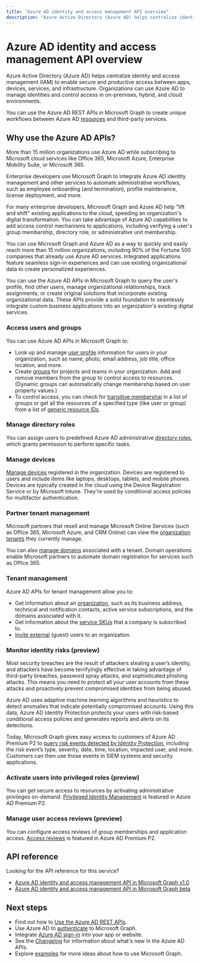 ```yaml
---
title: "Azure AD identity and access management API overview"
description: "Azure Active Directory (Azure AD) helps centralize identity and access management (IAM) to enable secure and productive access between apps, devices, services, and infrastructure. Organizations can use Azure AD to manage identities and control access in on-premises, hybrid, and cloud environments.  "
---
```


# Azure AD identity and access management API overview

Azure Active Directory (Azure AD) helps centralize identity and access management (IAM) to enable secure and productive access between apps, devices, services, and infrastructure. Organizations can use Azure AD to manage identities and control access in on-premises, hybrid, and cloud environments.  

You can use the Azure AD REST APIs in Microsoft Graph to create unique workflows between Azure AD [resources](/graph/api/resources/azure-ad-overview?view=graph-rest-1.0) and third-party services.

## Why use the Azure AD APIs?

More than 15 million organizations use Azure AD while subscribing to Microsoft cloud services like Office 365, Microsoft Azure, Enterprise Mobility Suite, or Microsoft 365.  

Enterprise developers use Microsoft Graph to integrate Azure AD identity management and other services to automate administrative workflows, such as employee onboarding (and termination), profile maintenance, license deployment, and more.

For many enterprise developers, Microsoft Graph and Azure AD help "lift and shift" existing applications to the cloud, speeding an organization's digital transformation. You can take advantage of Azure AD capabilities to add access control mechanisms to applications, including verifying a user's group membership, directory role, or administrative unit membership.

You can use Microsoft Graph and Azure AD as a way to quickly and easily reach more than 15 million organizations, including 90% of the Fortune 500 companies that already use Azure AD services. Integrated applications feature seamless sign-in experiences and can use existing organizational data to create personalized experiences.  

You can use the Azure AD APIs in Microsoft Graph to query the user's profile, find other users, manage organizational relationships, track assignments, or create original solutions that incorporate existing organizational data. These APIs provide a solid foundation to seamlessly integrate custom business applications into an organization's existing digital services.

### Access users and groups

You can use Azure AD APIs in Microsoft Graph to:

- Look up and manage [user profile](/graph/api/resources/user?view=graph-rest-1.0) information for users in your organization, such as name, photo, email address, job title, office location, and more.
- Create [groups](/graph/api/resources/groups-overview?view=graph-rest-1.0) for projects and teams in your organization. Add and remove members from the group to control access to resources. (Dynamic groups can automatically change membership based on user property values.)
- To control access, you can check for [transitive membership](/graph/api/user-checkmembergroups?view=graph-rest-1.0) in a list of groups or get all the resources of a specified type (like user or group) from a list of [generic resource IDs](/graph/api/directoryobject-getbyids?view=graph-rest-1.0).

### Manage directory roles

You can assign users to predefined Azure AD administrative [directory roles](/graph/api/resources/directoryrole?view=graph-rest-1.0), which grants permission to perform specific tasks.

### Manage devices

[Manage devices](https://docs.microsoft.com/en-us/azure/active-directory/device-management-introduction.md) registered in the organization. Devices are registered to users and include items like laptops, desktops, tablets, and mobile phones. Devices are typically created in the cloud using the Device Registration Service or by Microsoft Intune. They're used by conditional access policies for multifactor authentication.

### Partner tenant management

Microsoft partners that resell and manage Microsoft Online Services (such as Office 365, Microsoft Azure, and CRM Online) can view the [organization tenants](/graph/api/resources/contract?view=graph-rest-1.0) they currently manage.

You can also [manage domains](/graph/api/resources/domain?view=graph-rest-1.0) associated with a tenant. Domain operations enable Microsoft partners to automate domain registration for services such as Office 365.

### Tenant management

Azure AD APIs for tenant management allow you to:

- Get information about an [organization](/graph/api/resources/organization?view=graph-rest-1.0), such as its business address, technical and notification contacts, active service subscriptions, and the domains associated with it.
- Get information about the [service SKUs](/graph/api/resources/subscribedsku?view=graph-rest-1.0) that a company is subscribed to.
- [Invite external](/graph/api/resources/invitation?view=graph-rest-1.0) (guest) users to an organization.

### Monitor identity risks (preview)

Most security breaches are the result of attackers stealing a user’s identity, and attackers have become terrifyingly effective in taking advantage of third-party breaches, password spray attacks, and sophisticated phishing attacks. This means you need to protect all your user accounts from these attacks and proactively prevent compromised identities from being abused.

Azure AD uses adaptive machine learning algorithms and heuristics to detect anomalies that indicate potentially compromised accounts. Using this data, Azure AD Identity Protection protects your users with risk-based conditional access policies and generates reports and alerts on its detections.

Today, Microsoft Graph gives easy access to customers of Azure AD Premium P2 to [query risk events detected by Identity Protection](/graph/api/resources/identityprotection-root?view=graph-rest-beta), including the risk event’s type, severity, date, time, location, impacted user, and more. Customers can then use those events in SIEM systems and security applications.

### Activate users into privileged roles (preview)

You can get secure access to resources by activating administrative privileges on-demand. [Privileged Identity Management](/graph/api/resources/privilegedidentitymanagement-root?view=graph-rest-beta) is featured in Azure AD Premium P2.

### Manage user access reviews (preview)

You can configure access reviews of group memberships and application access. [Access reviews](/graph/api/resources/accessreviews-root?view=graph-rest-beta) is featured in Azure AD Premium P2.

## API reference
Looking for the API reference for this service?

- [Azure AD identity and access management API in Microsoft Graph v1.0](/graph/api/resources/azure-ad-overview?view=graph-rest-1.0)
- [Azure AD identity and access management API in Microsoft Graph beta](/graph/api/resources/azure-ad-overview?view=graph-rest-beta)

## Next steps

- Find out how to [Use the Azure AD REST APIs](/graph/api/resources/azure-ad-overview?view=graph-rest-1.0).
- Use Azure AD to [authenticate](auth-overview.md) to Microsoft Graph. 
- Integrate [Azure AD sign-in](https://azure.microsoft.com/en-us/develop/identity/signin/) into your app or website.
- See the [Changelog](changelog.md) for information about what's new in the Azure AD APIs.
- Explore [examples](https://developer.microsoft.com/graph/graph/examples) for more ideas about how to use Microsoft Graph.

